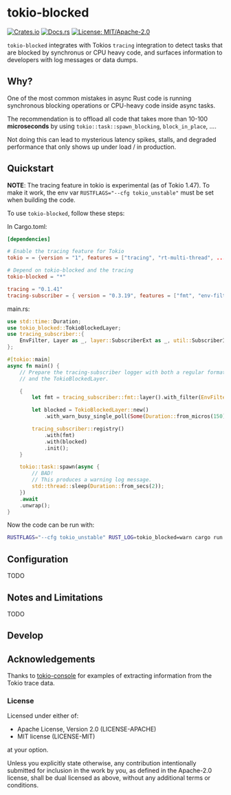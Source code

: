 # tokio-blocked

[![Crates.io](https://img.shields.io/crates/v/tokio-blocked.svg)](https://crates.io/crates/tokio-blocked)
[![Docs.rs](https://docs.rs/tokio-blocked/badge.svg)](https://docs.rs/tokio-blocked)
[![License: MIT/Apache-2.0](https://img.shields.io/badge/license-MIT%2FApache--2.0-blue.svg)](#license)

`tokio-blocked` integrates with Tokios `tracing` integration to detect tasks
that are blocked by synchronus or CPU heavy code,
and surfaces information to developers with log messages or data dumps.

## Why?

One of the most common mistakes in async Rust code is running
synchronous blocking operations or CPU-heavy code inside async tasks.

The recommendation is to offload all code that takes more than 10-100 **microseconds**
by using `tokio::task::spawn_blocking`,  `block_in_place`, ....

Not doing this can lead to mysterious latency spikes, stalls,
and degraded performance that only shows up under load / in production.

## Quickstart

**NOTE**: The tracing feature in tokio is experimental (as of Tokio 1.47).
To make it work, the env var `RUSTFLAGS="--cfg tokio_unstable"` must be set
when building the code.

To use `tokio-blocked`, follow these steps:

In Cargo.toml:
```toml
[dependencies]

# Enable the tracing feature for Tokio
tokio = = {version = "1", features = ["tracing", "rt-multi-thread", ...]}

# Depend on tokio-blocked and the tracing
tokio-blocked = "*"

tracing = "0.1.41"
tracing-subscriber = { version = "0.3.19", features = ["fmt", "env-filter"] }
```

main.rs:
```rust
use std::time::Duration;
use tokio_blocked::TokioBlockedLayer;
use tracing_subscriber::{
    EnvFilter, Layer as _, layer::SubscriberExt as _, util::SubscriberInitExt as _,
};

#[tokio::main]
async fn main() {
    // Prepare the tracing-subscriber logger with both a regular format logger
    // and the TokioBlockedLayer.

    {
        let fmt = tracing_subscriber::fmt::layer().with_filter(EnvFilter::from_default_env());

        let blocked = TokioBlockedLayer::new()
            .with_warn_busy_single_poll(Some(Duration::from_micros(150)));

        tracing_subscriber::registry()
            .with(fmt)
            .with(blocked)
            .init();
    }

    tokio::task::spawn(async {
        // BAD!
        // This produces a warning log message.
        std::thread::sleep(Duration::from_secs(2));
    })
    .await
    .unwrap();
}
```

Now the code can be run with:

```bash
RUSTFLAGS="--cfg tokio_unstable" RUST_LOG=tokio_blocked=warn cargo run
```


## Configuration

TODO


## Notes and Limitations

TODO

## Develop

## Acknowledgements

Thanks to [tokio-console](https://github.com/tokio-rs/console) for examples
of extracting information from the Tokio trace data.

### License

Licensed under either of:

- Apache License, Version 2.0 (LICENSE-APACHE)
- MIT license (LICENSE-MIT)

at your option.

Unless you explicitly state otherwise,
any contribution intentionally submitted for inclusion in the work by you, as defined in the Apache-2.0 license,
shall be dual licensed as above, without any additional terms or conditions.

